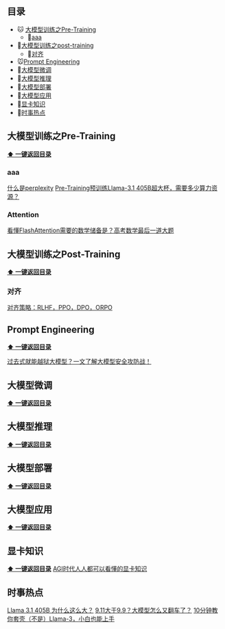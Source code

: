## 目录

- 🐱 [大模型训练之Pre-Training](#大模型训练之Pre-Training)
  - 🐼[aaa](#aaa)
- 🐶[大模型训练之post-training](#大模型训练之Post-Training)
  - 🐹[对齐](#对齐)
- 🐭[Prompt Engineering](#Prompt-Engineering)
- 🐯[大模型微调](#大模型微调)
- 🐻[大模型推理](#大模型推理)
- 🐨[大模型部署](#大模型部署)
- 🦁[大模型应用](#大模型应用)
- 🐘[显卡知识](#显卡知识)
- 🐳[时事热点](#时事热点)



## 大模型训练之Pre-Training
**[⬆ 一键返回目录](#目录)** 

### aaa
[什么是perplexity](url)
[Pre-Training预训练Llama-3.1 405B超大杯，需要多少算力资源？](url)

### Attention
[看懂FlashAttention需要的数学储备是？高考数学最后一道大题](url)

## 大模型训练之Post-Training
**[⬆ 一键返回目录](#目录)**

### 对齐
[对齐策略：RLHF，PPO，DPO，ORPO](url)

## Prompt Engineering
**[⬆ 一键返回目录](#目录)**

[过去式就能越狱大模型？一文了解大模型安全攻防战！](url)

## 大模型微调
**[⬆ 一键返回目录](#目录)**

## 大模型推理
**[⬆ 一键返回目录](#目录)**

## 大模型部署
**[⬆ 一键返回目录](#目录)**

## 大模型应用
**[⬆ 一键返回目录](#目录)**


## 显卡知识
**[⬆ 一键返回目录](#目录)**
[AGI时代人人都可以看懂的显卡知识](url)

## 时事热点
[Llama 3.1 405B 为什么这么大？](url)
[9.11大于9.9？大模型怎么又翻车了？](url)
[10分钟教你套壳（不是）Llama-3，小白也能上手](url)